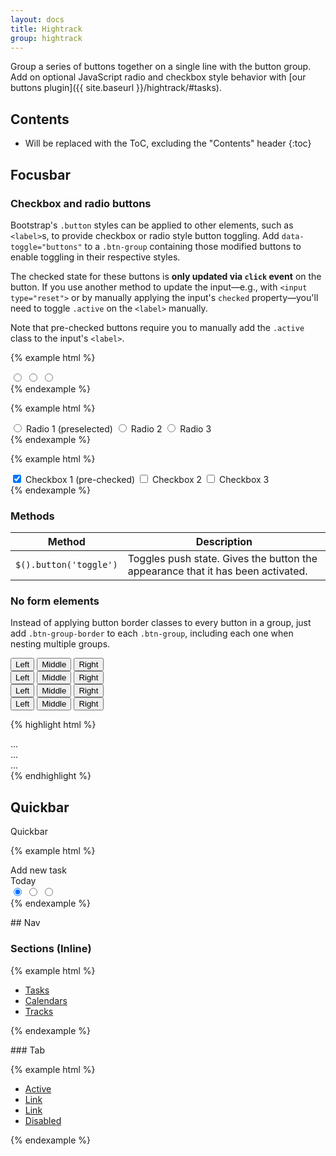 ```yaml
---
layout: docs
title: Hightrack
group: hightrack
---
```


Group a series of buttons together on a single line with the button group. Add on optional JavaScript radio and checkbox style behavior with [our buttons plugin]({{ site.baseurl }}/hightrack/#tasks).

## Contents

* Will be replaced with the ToC, excluding the "Contents" header
{:toc}

## Focusbar

### Checkbox and radio buttons

Bootstrap's `.button` styles can be applied to other elements, such as `<label>`s, to provide checkbox or radio style button toggling. Add `data-toggle="buttons"` to a `.btn-group` containing those modified buttons to enable toggling in their respective styles.

The checked state for these buttons is **only updated via `click` event** on the button. If you use another method to update the input—e.g., with `<input type="reset">` or by manually applying the input's `checked` property—you'll need to toggle `.active` on the `<label>` manually.

Note that pre-checked buttons require you to manually add the `.active` class to the input's `<label>`.

{% example html %}
<div class="example-body ht-background-theme-primary">
  <div class="ht-quickbar">
    <div class="btn-group ht-focusbar" data-toggle="buttons">
      <label class="btn btn-primary btn-sm active">
        <input type="radio" name="options" id="option11" autocomplete="off" checked> <label class="ht-icon ht-icon-like"></label>
      </label>
      <label class="btn btn-primary btn-sm">
        <input type="radio" name="options" id="option12" autocomplete="off"> <label class="ht-icon ht-icon-matrix"></label>
      </label>
      <label class="btn btn-primary btn-sm">
        <input type="radio" name="options" id="option13" autocomplete="off"> <label class="ht-icon ht-icon-list"></label>
      </label>
    </div>
  </div>
</div>
{% endexample %}

{% example html %}
<div class="example-body ht-background-theme-primary">
  <div class="ht-quickbar">
    <div class="btn-group ht-focusbar" data-toggle="buttons">
      <label class="btn btn-primary btn-sm active">
        <input type="radio" name="options" id="option21" autocomplete="off" checked> Radio 1 (preselected)
      </label>
      <label class="btn btn-primary btn-sm">
        <input type="radio" name="options" id="option22" autocomplete="off"> Radio 2
      </label>
      <label class="btn btn-primary btn-sm">
        <input type="radio" name="options" id="option23" autocomplete="off"> Radio 3
      </label>
    </div>
  </div>
</div>
{% endexample %}

{% example html %}
<div class="example-body ht-background-theme-primary">
  <div class="ht-quickbar">
    <div class="btn-group ht-focusbar" data-toggle="buttons">
      <label class="btn btn-primary btn-sm active">
        <input type="checkbox" checked autocomplete="off"> Checkbox 1 (pre-checked)
      </label>
      <label class="btn btn-primary btn-sm">
        <input type="checkbox" autocomplete="off"> Checkbox 2
      </label>
      <label class="btn btn-primary btn-sm">
        <input type="checkbox" autocomplete="off"> Checkbox 3
      </label>
    </div>
  </div>
</div>
{% endexample %}

<label class="ht-icon ht-icon-like ht-icon-on"></label>
<label class="ht-icon ht-icon-matrix ht-icon-on"></label>
<label class="ht-icon ht-icon-list ht-icon-on"></label>
<label class="ht-icon ht-icon-day-13 ht-icon-on"></label>
<label class="ht-icon ht-icon-month-E ht-icon-on"></label>

### Methods

| Method | Description |
| --- | --- |
| `$().button('toggle')` |Toggles push state. Gives the button the appearance that it has been activated.  |

### No form elements

Instead of applying button border classes to every button in a group, just add `.btn-group-border` to each `.btn-group`, including each one when nesting multiple groups.
<div class="ht-background-theme-primary">
  <div class="bd-example">
    <div class="btn-group btn-group-lg ht-focusbar" role="group" aria-label="Large button group">
      <button type="button" class="btn btn-primary">Left</button>
      <button type="button" class="btn btn-primary">Middle</button>
      <button type="button" class="btn btn-primary active">Right</button>
    </div>
    <div class="btn-group ht-focusbar" role="group" aria-label="Default button group">
      <button type="button" class="btn btn-secondary">Left</button>
      <button type="button" class="btn btn-secondary active">Middle</button>
      <button type="button" class="btn btn-secondary">Right</button>
    </div>
    <div class="btn-group btn-group-sm ht-focusbar" role="group" aria-label="Small button group">
        <button type="button" class="btn btn-danger">Left</button>
        <button type="button" class="btn btn-danger">Middle</button>
        <button type="button" class="btn btn-danger active">Right</button>
      </div>
    <div class="ht-quickbar">
      <div class="btn-group btn-group-sm ht-focusbar" role="group" aria-label="Small button group">
        <button type="button" class="btn btn-danger">Left</button>
        <button type="button" class="btn btn-danger">Middle</button>
        <button type="button" class="btn btn-danger active">Right</button>
      </div>
    </div>
  </div>
</div>

{% highlight html %}
<div class="btn-group btn-group-lg btn-group-border" role="group" aria-label="...">...</div>
<div class="btn-group btn-group-border" role="group" aria-label="...">...</div>
<div class="btn-group btn-group-sm btn-group-border" role="group" aria-label="...">...</div>
{% endhighlight %}


## Quickbar 

Quickbar 

{% example html %}
<div class="container example-body ht-background-theme-primary">
  <div class="row ht-quickbar">
    <div class="ht-quickbar-action col-md-7">
      <label class="btn btn-flat"><label class="ht-icon ht-icon-add-bg"></label> Add new task</label>
    </div>
    <div class="col-md-5">
      <div class="ht-focus-title col-md-7"><label class="ht-icon ht-icon-day-11"></label><label class="ht-label">Today</label></div>
      <div class="btn-group ht-focusbar" data-toggle="buttons">
        <label class="btn btn-primary btn-sm active">
          <input type="radio" name="options" id="option31" autocomplete="off" checked> <label class="ht-icon ht-icon-like"></label>
        </label>
        <label class="btn btn-primary btn-sm">
          <input type="radio" name="options" id="option32" autocomplete="off"> <label class="ht-icon ht-icon-matrix"></label>
        </label>
        <label class="btn btn-primary btn-sm">
          <input type="radio" name="options" id="option33" autocomplete="off"> <label class="ht-icon ht-icon-list"></label>
        </label>
      </div>
    </div>
  </div>
</div>
{% endexample %}

## Nav

### Sections (Inline)

{% example html %}
<div class="ht-quickbar">
  <ul class="nav nav-inline">
    <li class="nav-item active">
      <a class="nav-link" href="#">
        <label class="ht-icon ht-icon-task-header ht-icon-on"></label>
        <label class="ht-label ht-label-sm">Tasks</label>
      </a>
    </li>
    <li class="nav-item">
      <a class="nav-link" href="#">
        <label class="ht-icon ht-icon-day-11 ht-icon-bg"></label>
        <label class="ht-label ht-label-sm">Calendars</label>
      </a>
    </li>
    <li class="nav-item">
      <a class="nav-link" href="#">
        <label class="ht-icon ht-icon-track-header"></label>
        <label class="ht-label ht-label-sm">Tracks</label>
      </a>
    </li>
  </ul>
</div>
{% endexample %}

### Tab

{% example html %}
<ul class="nav nav-tabs">
  <li class="nav-item">
    <a class="nav-link active" href="#">
    Active</a>
  </li>
  <li class="nav-item">
    <a class="nav-link" href="#">Link</a>
  </li>
  <li class="nav-item">
    <a class="nav-link" href="#">Link</a>
  </li>
  <li class="nav-item">
    <a class="nav-link disabled" href="#">Disabled</a>
  </li>
</ul>
{% endexample %}
